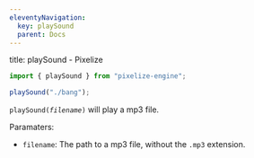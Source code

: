 ```yaml
---
eleventyNavigation:
  key: playSound
  parent: Docs
---
```


title: playSound - Pixelize

```js
import { playSound } from "pixelize-engine";

playSound("./bang");
```

`playSound(`_`filename`_`)` will play a mp3 file.

Paramaters:

- `filename`: The path to a mp3 file, without the `.mp3` extension.
